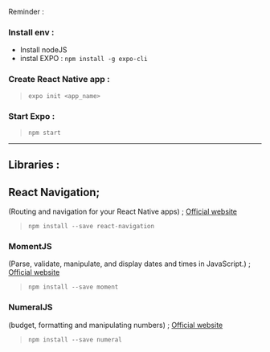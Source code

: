Reminder :
### Install env : 
* Install nodeJS
* instal EXPO : ```npm install -g expo-cli```

### Create React Native app : 

> ```expo init <app_name>```

### Start Expo :

> ```npm start```
--------

## Libraries :

## React Navigation; 
(Routing and navigation for your React Native apps) ; 
[Official website](https://reactnavigation.org/)

> ```npm install --save react-navigation```

### MomentJS 
(Parse, validate, manipulate, and display dates and times in JavaScript.) ; [Official website](https://momentjs.com/)

> ```npm install --save moment```

### NumeralJS
(budget, formatting and manipulating numbers) ; [Official website](http://numeraljs.com/)

> ```npm install --save numeral```